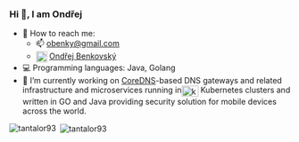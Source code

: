 ### Hi 👋, I am Ondřej

- 👤 How to reach me: 
  - 📫  obenky@gmail.com
  - <a href="https://www.linkedin.com/in/ond%C5%99ej-benkovsk%C3%BD-5b0842ba" target="blank"><img align="center" src="https://cdn.jsdelivr.net/npm/simple-icons@3.0.1/icons/linkedin.svg" alt="Tantalor93" height="20" width="20" /></a> [Ondřej Benkovský](https://www.linkedin.com/in/ond%C5%99ej-benkovsk%C3%BD-5b0842ba/)
- 💻 Programming languages: Java, Golang
- 👷 I’m currently working on [CoreDNS](https://github.com/coredns/coredns)-based DNS gateways and related infrastructure and microservices running in<a href="https://kubernetes.io/" target="blank"><img align="center" src="https://cdn.jsdelivr.net/npm/simple-icons@3.0.1/icons/kubernetes.svg" alt="kubernetes" height="20" width="30" /></a>
Kubernetes clusters and written in GO and Java providing security solution for mobile devices across the world.

<p><img align="left" src="https://benky-github-readme-stats.vercel.app/api/top-langs/?username=tantalor93&layout=compact&count_private=true&role=OWNER,COLLABORATOR&hide=tex" alt="tantalor93" /</p> 
<p>&nbsp;<img align="center" src="https://benky-github-readme-stats.vercel.app/api?username=tantalor93&show_icons=true&count_private=true&role=OWNER,COLLABORATOR" alt="tantalor93" /></p> 
